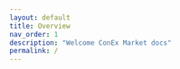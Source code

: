 ```yaml
---
layout: default
title: Overview
nav_order: 1
description: "Welcome ConEx Market docs"
permalink: /
---
```

